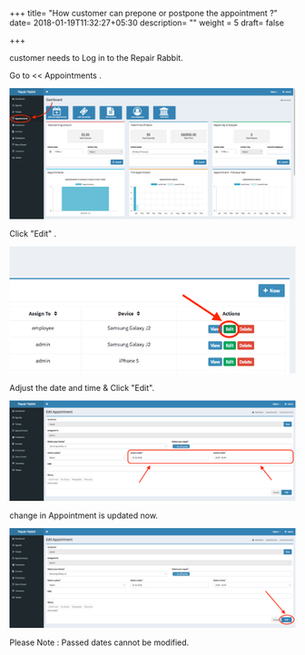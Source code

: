 +++
title= "How customer can prepone or postpone the appointment ?"
date= 2018-01-19T11:32:27+05:30
description= ""
weight = 5
draft= false

+++

customer needs to Log in to the Repair Rabbit. 

Go to << Appointments . 


![convert appointment into ticket2](/images/appointments/appointment_goto.png)

Click "Edit" . 

![convert appointment into ticket2](/images/appointments/appointmentedit.png)

Adjust the date and time & Click "Edit".

![convert appointment into ticket2](/images/modify_appointment/editagain.png)


change in Appointment is updated now. 

![convert appointment into ticket2](/images/modify_appointment/modified.png)

Please Note : Passed dates cannot be modified. 
